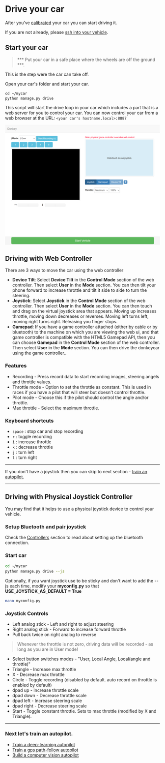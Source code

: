 # Drive your car

After you've [calibrated](/guide/calibrate) your car you can start driving it. 

If you are not already, please [ssh into your vehicle](/guide/robot_sbc/setup_raspberry_pi/#step-5-connecting-to-the-pi).

## Start your car
 
> *** Put your car in a safe place where the wheels are off the ground ***.

This is the step were the car can take off. 

Open your car's folder and start your car. 
```
cd ~/mycar
python manage.py drive
```

This script will start the drive loop in your car which includes a part that 
is a web server for you to control your car. You can now control your car
from a web browser at the URL: `<your car's hostname.local>:8887`

![drive UI](../assets/web_controller.png)

## Driving with Web Controller

There are 3 ways to move the car using the web controller
- **Device Tilt**: 
Select **Device Tilt** in the **Control Mode** section of the web controller.  Then select **User** in the **Mode** section.  You can then tilt your phone forward to increase throttle and tilt it side to side to turn the steering. 
- **Joystick**:
Select **Joystick** in the **Control Mode** section of the web controller.  Then select **User** in the **Mode** section.  You can then touch and drag on the virtual joystick area that appears.  Moving up increases throttle, moving down decreases or reverses.  Moving left turns left, moving right turns right.  Releasing you finger stops.
- **Gamepad**:
If you have a game controller attached (either by cable or by bluetooth) to the machine on which you are viewing the web ui, and that game controller is compatible with the HTML5 Gamepad API, then you can choose **Gamepad** in the **Control Mode** section of the web controller.  Then select **User** in the **Mode** section.  You can then drive the donkeycar using the game controller..

### Features

* Recording - Press record data to start recording images, steering angels and throttle values. 
* Throttle mode - Option to set the throttle as constant. This is used in 
races if you have a pilot that will steer but doesn't control throttle. 
* Pilot mode - Choose this if the pilot should control the angle and/or throttle.
* Max throttle - Select the maximum throttle.

### Keyboard shortcuts

* `space` : stop car and stop recording
* `r` : toggle recording
* `i` : increase throttle
* `k` : decrease throttle
* `j` : turn left 
* `l` : turn right 

-----

If you don't have a joystick then you can skip to next section - [train an autopilot](/guide/train_autopilot/).

-----

## Driving with Physical Joystick Controller

You may find that it helps to use a physical joystick device to control your vehicle.

### Setup Bluetooth and pair joystick

Check the [Controllers](/parts/controllers/#physical-joystick-controller) section to read about setting up the bluetooth connection.

### Start car

```bash
cd ~/mycar
python manage.py drive --js
```

Optionally, if you want joystick use to be sticky and don't want to add the --js each time, modify your __myconfig.py__ so that __USE_JOYSTICK_AS_DEFAULT = True__

```bash
nano myconfig.py
```

### Joystick Controls

* Left analog stick - Left and right to adjust steering
* Right analog stick - Forward to increase forward throttle
* Pull back twice on right analog to reverse

> Whenever the throttle is not zero, driving data will be recorded - as long as you are in User mode!

* Select button switches modes - "User, Local Angle, Local(angle and throttle)"
* Triangle - Increase max throttle
* X  - Decrease max throttle
* Circle - Toggle recording (disabled by default. auto record on throttle is enabled by default)
* dpad up - Increase throttle scale
* dpad down - Decrease throttle scale
* dpad left - Increase steering scale
* dpad right - Decrease steering scale
* Start - Toggle constant throttle. Sets to max throttle (modified by X and Triangle).

-----

### Next let's train an autopilot.
- [Train a deep-learning autopilot](/guide/deep_learning/train_autopilot)
- [Train a gps path-follow autopilot](/guide/path_follow/path_follow)
- [Build a computer vision autopilot](/guide/computer_vision/computer_vision/)
